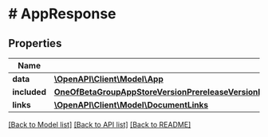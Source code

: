 # # AppResponse

## Properties

Name | Type | Description | Notes
------------ | ------------- | ------------- | -------------
**data** | [**\OpenAPI\Client\Model\App**](App.md) |  | 
**included** | [**OneOfBetaGroupAppStoreVersionPrereleaseVersionBetaAppLocalizationBuildBetaLicenseAgreementBetaAppReviewDetailAppInfoEndUserLicenseAgreementAppPreOrderAppPriceTerritoryInAppPurchaseGameCenterEnabledVersionPerfPowerMetric[]**](OneOfBetaGroupAppStoreVersionPrereleaseVersionBetaAppLocalizationBuildBetaLicenseAgreementBetaAppReviewDetailAppInfoEndUserLicenseAgreementAppPreOrderAppPriceTerritoryInAppPurchaseGameCenterEnabledVersionPerfPowerMetric.md) |  | [optional] 
**links** | [**\OpenAPI\Client\Model\DocumentLinks**](DocumentLinks.md) |  | 

[[Back to Model list]](../../README.md#documentation-for-models) [[Back to API list]](../../README.md#documentation-for-api-endpoints) [[Back to README]](../../README.md)


